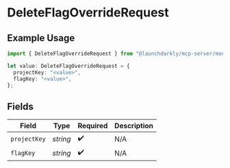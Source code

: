 # DeleteFlagOverrideRequest

## Example Usage

```typescript
import { DeleteFlagOverrideRequest } from "@launchdarkly/mcp-server/models/operations";

let value: DeleteFlagOverrideRequest = {
  projectKey: "<value>",
  flagKey: "<value>",
};
```

## Fields

| Field              | Type               | Required           | Description        |
| ------------------ | ------------------ | ------------------ | ------------------ |
| `projectKey`       | *string*           | :heavy_check_mark: | N/A                |
| `flagKey`          | *string*           | :heavy_check_mark: | N/A                |